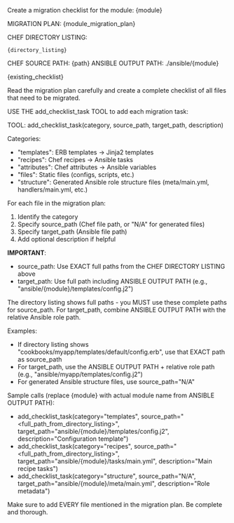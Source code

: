 Create a migration checklist for the module: {module}

MIGRATION PLAN:
{module_migration_plan}

CHEF DIRECTORY LISTING:
```
{directory_listing}
```

CHEF SOURCE PATH: {path}
ANSIBLE OUTPUT PATH: ./ansible/{module}

<document>
{existing_checklist}
</document>

Read the migration plan carefully and create a complete checklist of all files that need to be migrated.

USE THE add_checklist_task TOOL to add each migration task:

TOOL: add_checklist_task(category, source_path, target_path, description)

Categories:
- "templates": ERB templates → Jinja2 templates
- "recipes": Chef recipes → Ansible tasks
- "attributes": Chef attributes → Ansible variables
- "files": Static files (configs, scripts, etc.)
- "structure": Generated Ansible role structure files (meta/main.yml, handlers/main.yml, etc.)

For each file in the migration plan:
1. Identify the category
2. Specify source_path (Chef file path, or "N/A" for generated files)
3. Specify target_path (Ansible file path)
4. Add optional description if helpful

**IMPORTANT**:
- source_path: Use EXACT full paths from the CHEF DIRECTORY LISTING above
- target_path: Use full path including ANSIBLE OUTPUT PATH (e.g., "ansible/{module}/templates/config.j2")

The directory listing shows full paths - you MUST use these complete paths for source_path.
For target_path, combine ANSIBLE OUTPUT PATH with the relative Ansible role path.

Examples:
- If directory listing shows "cookbooks/myapp/templates/default/config.erb", use that EXACT path as source_path
- For target_path, use the ANSIBLE OUTPUT PATH + relative role path (e.g., "ansible/myapp/templates/config.j2")
- For generated Ansible structure files, use source_path="N/A"

Sample calls (replace {module} with actual module name from ANSIBLE OUTPUT PATH):
- add_checklist_task(category="templates", source_path="<full_path_from_directory_listing>", target_path="ansible/{module}/templates/config.j2", description="Configuration template")
- add_checklist_task(category="recipes", source_path="<full_path_from_directory_listing>", target_path="ansible/{module}/tasks/main.yml", description="Main recipe tasks")
- add_checklist_task(category="structure", source_path="N/A", target_path="ansible/{module}/meta/main.yml", description="Role metadata")

Make sure to add EVERY file mentioned in the migration plan. Be complete and thorough.
